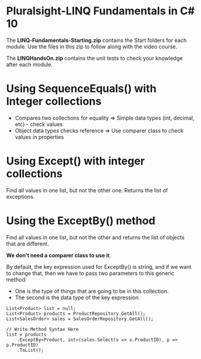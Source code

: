 # Pluralsight-LINQ Fundamentals in C# 10

The **LINQ-Fundamentals-Starting.zip** contains the Start folders for each module. Use the files in this zip to follow along with the video course.

The **LINQHandsOn.zip** contains the unit tests to check your knowledge after each module.

# Using SequenceEquals() with Integer collections

* Compares two collections for equality => Simple data types (int, decimal, etc) - check values
* Object data types checks reference    => Use comparer class to check values in properties

# Using Except() with integer collections

Find all values in one list, but not the other one. Returns the list of exceptions.

# Using the ExceptBy() method

Find all values in one list, but not the other and returns the list of objects that are different.

**We don't need a comparer class to use it**.

By default, the key expression used for ExceptBy() is string, and if we want to change that, then we have to pass two parameters to this generic
method: 

* One is the type of things that are going to be in this collection.
* The second is the data type of the key expression.

```
List<Product> list = null;
List<Product> products = ProductRepository.GetAll();
List<SalesOrder> sales = SalesOrderRepository.GetAll();

// Write Method Syntax Here
list = products
    .ExceptBy<Product, int>(sales.Select(s => s.ProductID), p => p.ProductID)
    .ToList();
```
